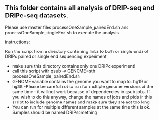 ## This folder contains all analysis of DRIP-seq and DRIPc-seq datasets.

Please use master files processOneSample_pairedEnd.sh and processOneSample_singleEnd.sh to execute the analysis.  

instructions:  

Run the script from a directory containing links to both or single ends of DRIPc paired or single end sequencing experiment
- make sure this directory contains only one DRIPc experiment!
- call this script with qsub -v GENOME=sth processOneSample_pairedEnd.sh
- GENOME variable contains the genome you want to map to. hg19 or hg38
-Please be careful not to run for multiple genome versions at the same time - it will not work because of dependencies in qsub jobs. If you wish to do this anyway, change the names of jobs and pids in this script to include genome names and make sure they are not too long 
- You can run for multiple different samples at the same time this is ok. Samples should be named DRIPsomething



